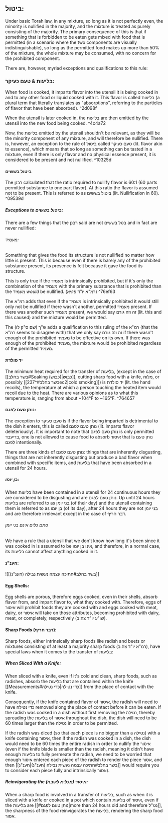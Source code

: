 ## ביטול:
Under basic Torah law, in any mixture, so long as it is not perfectly even, the minority is nullified in the majority, and the mixture is treated as purely consisting of the majority. The primary consequence of this is that if something that is forbidden to be eaten gets mixed with food that is permitted (in a scenario where the two components are visually indistinguishable), so long as the permitted food makes up more than 50% of the mixture, the whole mixture may be consumed, with no concern for the prohibited component.

There are, however, myriad exceptions and qualifications to this rule:

### בליעות & טעם כעיקר:
When food is cooked, it imparts flavor into the utensil it is being cooked in and to any other food or liquid cooked with it. This flavor is called בליעות (a plural term that literally translates as "absorptions", referring to the particles of flavor that have been absorbed). ^2d098f

When the utensil is later cooked in, the בליעות are then emitted by the utensil into the new food being cooked.   ^4c4a72

Now, the בליעות emitted by the utensil shouldn't be relevant, as they will be the minority component of any mixture, and will therefore be nullified. There is, however, an exception to the rule of ביטול called טעם כעיקר (lit. flavor akin to essence), which means that so long as something can be tasted in a mixture, even if there is only flavor and no physical essence present, it is considered to be present and not nullified.  ^10325d


#### ביטול בששים
The רבנן calculated that the ratio required to nullify flavor is 60:1 (60 parts permitted substance to one part flavor). At this ratio the flavor is assumed not to be present. This is referred to as ביטול בששים (lit. Nullification in 60). ^09539d

##### Exceptions to ביטול בששים:

There are a few things that the רבנן said are not בטל בששים and in fact are never nullified:

###### מעמיד: 
Something that gives the food its structure is not nullified no matter how little is present. This is because even if there is barely any of the prohibited substance present, its presence is felt because it gave the food its structure.

This is only true if the מעמיד is intrinsically prohibited, but if it's only the combination of the מעמיד with the primary substance that is prohibited than the מעמיד *would* be nullified. (רמ"א יו"ד פז:יא) ^76ef63

The רמ"א adds that even if the מעמיד is intrinsically prohibited it would still only not be nullified if there wasn't another, permitted מעמיד present. If there was another such מעמיד present, we would say זה וזה גורם (lit. this and this caused) and the mixture would be permitted.

The ש"ך (שם ס"ק לו) adds a qualification to this ruling of the רמ"א (that the רמ"א seems to disagree with) that we only say זה וזה גורם if there wasn't enough of the prohibited מעמיד to be effective on its own. If there was enough of the prohibited מעמיד, the mixture would be prohibited regardless of the permitted מעמיד.


#### יד סולדת
The minimum heat required for the transfer of בליעות, (except in the case of [[בשר בחלב#Soaking (כבוש)|כבוש]], cutting sharp food with a knife, מלוח, or possibly [[בשר בחלב#^237ec2|cold smoking]]) is יד סולדת (lit. the hand recoils), the temperature at which a person touching the heated item would recoil due to the heat. There are various opinions as to what this temperature is, ranging from about ~104°F to ~165°F. ^764657
#### נותן טעם לפגם:
The exception to טעם כעיקר is if the flavor being imparted is detrimental to the dish it enters, this is called נותן טעם לפגם (lit. imparts flavor deleteriously). It is important to note that נותן טעם לפגם is only permitted בדיעבד, one is not allowed to cause food to absorb איסור that is נותן טעם לפגם intentionally.

There are three kinds of נותן טעם לפגם: things that are inherently disgusting, things that are not inherently disgusting but produce a bad flavor when combined with specific items, and בליעות that have been absorbed in a utensil for 24 hours.
##### בן יומו:
When בליעות have been contained in a utensil for 24 continuous hours they are considered to be disgusting and are נותן טעם לפגם. Up until 24 hours בליעות are referred to as  בני יומן (of their day) and the utensil containing them is referred to as בן יומו (of its day), after 24 hours they are not בני יומן and are therefore irrelevant except in the case of דבר חריף.

###### סתם כלים אינם בני יומן
We have a rule that a utensil that we don't know how long it's been since it was cooked in is assumed to be אינו בן יומו, and therefore, in a normal case, its בליעות cannot affect anything cooked in it.
#### חענ"נ:
![[בשר בחלב#חתיכה עצמה נעשית נבילה (חענ"נ)]]
#### Egg Shells:
Egg shells are porous, therefore eggs cooked, even in their shells, absorb flavor from, and impart flavor to, what they cooked with. Therefore, eggs of איסור will prohibit foods they are cooked with and eggs cooked with meat, dairy, or איסור will take on those attributes, becoming prohibited with dairy, meat, or completely, respectively (שו"ע יו"ד צה:ב).

#### Sharp Foods (דבר חריף):
Sharp foods, either intrinsically sharp foods like radish and beets or mixtures consisting of at least a majority sharp foods (רמ"א יו"ד צה:ב), have special laws when it comes to the transfer of בליעות:
##### When Sliced With a Knife:
When sliced with a knife, even if it's cold and clean, sharp foods, such as radishes, absorb the בליעות that are contained within the knife [[Measurements#כדי נטילה|כדי נטילה]] from the place of contact with the knife.

Consequently, if the knife contained flavor of איסור, the radish will need to have כדי נטילה removed along the place of contact before it can be eaten. If the radish was cooked in a dish without first removing the נטילה, thereby spreading the בליעות of איסור throughout the dish, the dish will need to be 60 times larger than the נטילה in order to be permitted.

If the radish was diced (so that each piece is no bigger than a נטילה) with a knife containing איסור, then if the radish was cooked in a dish, the dish would need to be 60 times the entire radish in order to nullify the איסור (even if the knife blade is smaller than the radish, meaning it didn't have enough בליעות to fully permeate the radish, we need to be worried that enough איסור entered each piece of the radish to render the piece אסור, and then [[בשר בחלב#חתיכה עצמה נעשית נבילה (חענ"נ)|חענ"נ]] would require you to consider each piece fully and intrinsically אסור).

##### Reinvigorating the איסור (מכליא לשבח):
When a sharp food is involved in a transfer of בליעות, such as when it is sliced with a knife or cooked in a pot which contain בליעות of איסור, even if the בליעות are [[#נותן טעם לפגם|more than 24 hours old and therefore נט"ל]], the sharpness of the food reinvigorates the בליעות, rendering the sharp food אסור.
